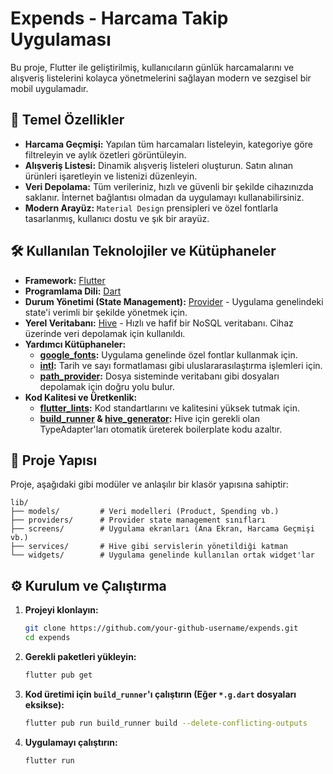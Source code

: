 # Expends - Harcama Takip Uygulaması

Bu proje, Flutter ile geliştirilmiş, kullanıcıların günlük harcamalarını ve alışveriş listelerini kolayca yönetmelerini sağlayan modern ve sezgisel bir mobil uygulamadır.

## 🚀 Temel Özellikler

*   **Harcama Geçmişi:** Yapılan tüm harcamaları listeleyin, kategoriye göre filtreleyin ve aylık özetleri görüntüleyin.
*   **Alışveriş Listesi:** Dinamik alışveriş listeleri oluşturun. Satın alınan ürünleri işaretleyin ve listenizi düzenleyin.
*   **Veri Depolama:** Tüm verileriniz, hızlı ve güvenli bir şekilde cihazınızda saklanır. İnternet bağlantısı olmadan da uygulamayı kullanabilirsiniz.
*   **Modern Arayüz:** `Material Design` prensipleri ve özel fontlarla tasarlanmış, kullanıcı dostu ve şık bir arayüz.

## 🛠️ Kullanılan Teknolojiler ve Kütüphaneler

*   **Framework:** [Flutter](https://flutter.dev/)
*   **Programlama Dili:** [Dart](https://dart.dev/)
*   **Durum Yönetimi (State Management):** [Provider](https://pub.dev/packages/provider) - Uygulama genelindeki state'i verimli bir şekilde yönetmek için.
*   **Yerel Veritabanı:** [Hive](https://pub.dev/packages/hive) - Hızlı ve hafif bir NoSQL veritabanı. Cihaz üzerinde veri depolamak için kullanıldı.
*   **Yardımcı Kütüphaneler:**
    *   **[google_fonts](https://pub.dev/packages/google_fonts):** Uygulama genelinde özel fontlar kullanmak için.
    *   **[intl](https://pub.dev/packages/intl):** Tarih ve sayı formatlaması gibi uluslararasılaştırma işlemleri için.
    *   **[path_provider](https://pub.dev/packages/path_provider):** Dosya sisteminde veritabanı gibi dosyaları depolamak için doğru yolu bulur.
*   **Kod Kalitesi ve Üretkenlik:**
    *   **[flutter_lints](https://pub.dev/packages/flutter_lints):** Kod standartlarını ve kalitesini yüksek tutmak için.
    *   **[build_runner](https://pub.dev/packages/build_runner) & [hive_generator](https://pub.dev/packages/hive_generator):** Hive için gerekli olan TypeAdapter'ları otomatik üreterek boilerplate kodu azaltır.

## 📂 Proje Yapısı

Proje, aşağıdaki gibi modüler ve anlaşılır bir klasör yapısına sahiptir:

```
lib/
├── models/         # Veri modelleri (Product, Spending vb.)
├── providers/      # Provider state management sınıfları
├── screens/        # Uygulama ekranları (Ana Ekran, Harcama Geçmişi vb.)
├── services/       # Hive gibi servislerin yönetildiği katman
└── widgets/        # Uygulama genelinde kullanılan ortak widget'lar
```

## ⚙️ Kurulum ve Çalıştırma

1.  **Projeyi klonlayın:**
    ```bash
    git clone https://github.com/your-github-username/expends.git
    cd expends
    ```

2.  **Gerekli paketleri yükleyin:**
    ```bash
    flutter pub get
    ```

3.  **Kod üretimi için `build_runner`'ı çalıştırın (Eğer `*.g.dart` dosyaları eksikse):**
    ```bash
    flutter pub run build_runner build --delete-conflicting-outputs
    ```

4.  **Uygulamayı çalıştırın:**
    ```bash
    flutter run
    ```
